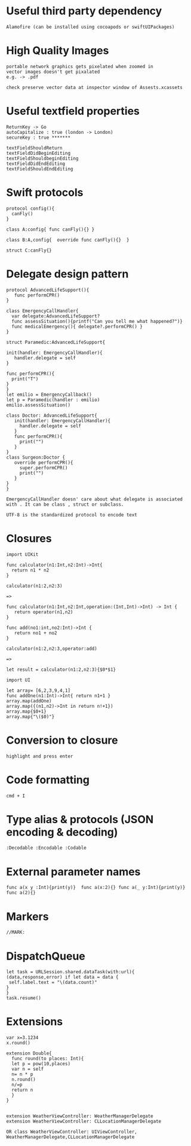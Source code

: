 # Useful third party dependency

```
Alamofire (can be installed using cocoapods or swiftUIPackages)
```

# High Quality Images

```
portable network graphics gets pixelated when zoomed in
vector images doesn't get pixalated
e.g. -> .pdf

check preserve vector data at inspector window of Assests.xcassets
```

# Useful textfield properties

```
ReturnKey -> Go 
autoCapitalize : true (london -> London)
secureKey : true *******

textFieldShouldReturn
textFieldDidBeginEditing
textFieldShouldbeginEditing
textFieldDidEndEditing
textFieldShouldEndEditing
```

# Swift protocols

```
protocol config(){
  canFly()
}

class A:config{ func canFly(){} }

class B:A,config{  override func canFly(){}  }

struct C:canFly{}
```

# Delegate design pattern

```
protocol AdvancedLifeSupport(){
   func performCPR()
}

class EmergencyCallHandler{
  var delegate:AdvancedLifeSupport?
  func assessSituation(){printf("Can you tell me what happened?")}
  func medicalEmergency(){ delegate?.performCPR() }  
}

struct Paramedic:AdvancedLifeSupport{

init(handler: EmergencyCallHandler){
   handler.delegate = self
}

func performCPR(){
  print("T")
}
}
let emilio = EmergencyCallback()
let p = Paramedic(handler : emilio)
emilio.assessSituation()

class Doctor: AdvancedLifeSupport{
   init(handler: EmergencyCallHandler){
     handler.delegate = self
   }
   func performCPR(){
     print("")
   }
}
class Surgeon:Doctor {
   override performCPR(){
     super.performCPR()
     print("")
   }
}
}

```
```
EmergencyCallHandler doesn' care about what delegate is associated with . It can be class , struct or subclass.
```

```
UTF-8 is the standardized protocol to encode text
```

# Closures

```
import UIKit

func calculator(n1:Int,n2:Int)->Int{
  return n1 * n2
}

calculator(n1:2,n2:3)

=>

func calculator(n1:Int,n2:Int,operation:(Int,Int)->Int) -> Int {
   return operator(n1,n2)
}

func add(no1:int,no2:Int)->Int {
   return no1 + no2
}

calculator(n1:2,n2:3,operator:add)

=>

let result = calculator(n1:2,n2:3){$0*$1}

import UI

let array= [6,2,3,9,4,1]
func addOne(n1:Int)->Int{ return n1+1 }
array.map(addOne)
array.map({(n1,n2)->Int in return n!+1})
array.map{$0+1}
array.map{"\($0)"}
```
# Conversion to closure

```
highlight and press enter
```

# Code formatting

```
cmd + I
```

# Type alias & protocols (JSON encoding & decoding)

```
:Decodable :Encodable :Codable
```

# External parameter names

``
func a(x y :Int){print(y)}  func a(x:2){}
func a(_ y:Int){print(y)} func a(2){}
``

# Markers

```
//MARK:
```

# DispatchQueue

```
let task = URLSession.shared.dataTask(with:url){
(data,response,error) if let data = data {
 self.label.text = "\(data.count)"
}
}
task.resume()
```

# Extensions

```
var x=3.1234
x.round()

extension Double{
  func round(to places: Int){
  let p = pow(10,places)
  var n = self
  n= n * p
  n.round()
  n/=p
  return n
  }
}


extension WeatherViewController: WeatherManagerDelegate
extension WeatherViewController: CLLocationManagerDelegate

OR class WeatherViewController: UIViewController, WeatherManagerDelegate,CLLocationManagerDelegate

```
